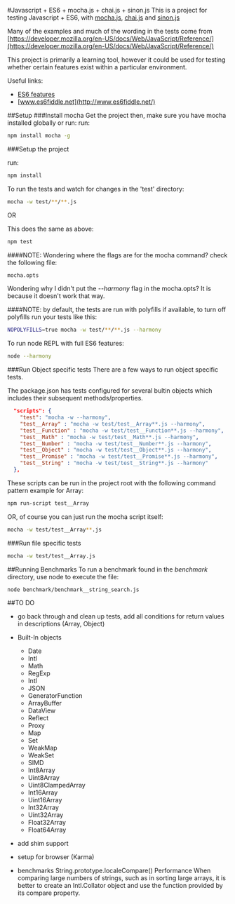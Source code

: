 #Javascript + ES6 + mocha.js + chai.js + sinon.js
This is a project for testing Javascript + ES6, with [mocha.js](https://github.com/mochajs/mocha), [chai.js](https://github.com/chaijs/chai) and [sinon.js](https://github.com/cjohansen/Sinon.JS)

Many of the examples and much of the wording in the tests come from [https://developer.mozilla.org/en-US/docs/Web/JavaScript/Reference/](https://developer.mozilla.org/en-US/docs/Web/JavaScript/Reference/)

This project is primarily a learning tool, however it could be used for testing whether certain features exist within a particular environment.

Useful links:
* [ES6 features](https://github.com/lukehoban/es6features)
* [www.es6fiddle.net](http://www.es6fiddle.net/)

##Setup
###Install mocha
Get the project then, make sure you have mocha installed globally or run:
run:
```bash
npm install mocha -g
```

###Setup the project

run:
```bash
npm install
```

To run the tests and watch for changes in the 'test' directory:
```bash
mocha -w test/**/**.js
```

OR

This does the same as above:
```bash
npm test
```

####NOTE:
Wondering where the flags are for the mocha command? check the following file:
```bash
mocha.opts
```
Wondering why I didn't put the _--harmony_ flag in the mocha.opts? It is because it doesn't work that way.

####NOTE:
by default, the tests are run with polyfills if available, to turn off polyfills run your tests like this:
```bash
NOPOLYFILLS=true mocha -w test/**/**.js --harmony
```

To run node REPL with full ES6 features:
```bash
node --harmony
```

###Run Object specific tests
There are a few ways to run object specific tests.

The package.json has tests configured for several bultin objects which includes their subsequent methods/properties.
```json
  "scripts": {
    "test": "mocha -w --harmony",
    "test__Array" : "mocha -w test/test__Array**.js --harmony",
    "test__Function" : "mocha -w test/test__Function**.js --harmony",
    "test__Math" : "mocha -w test/test__Math**.js --harmony",
    "test__Number" : "mocha -w test/test__Number**.js --harmony",
    "test__Object" : "mocha -w test/test__Object**.js --harmony",
    "test__Promise" : "mocha -w test/test__Promise**.js --harmony",
    "test__String" : "mocha -w test/test__String**.js --harmony"
  },
```

These scripts can be run in the project root with the following command pattern example for Array:
```bash
npm run-script test__Array
```

OR, of course you can just run the mocha script itself:
```bash
mocha -w test/test__Array**.js
```

###Run file specific tests
```bash
mocha -w test/test__Array.js
```

##Running Benchmarks
To run a benchmark found in the _benchmark_ directory, use node to execute the file:
```bash
node benchmark/benchmark__string_search.js
```

##TO DO
* go back through and clean up tests, add all conditions for return values in descriptions (Array, Object)
* Built-In objects
	* Date
	* Intl
	* Math
	* RegExp
	* Intl
	* JSON
	* GeneratorFunction
	* ArrayBuffer
	* DataView
	* Reflect
	* Proxy
	* Map
	* Set
	* WeakMap
	* WeakSet
	* SIMD
	* Int8Array
	* Uint8Array
	* Uint8ClampedArray
	* Int16Array
	* Uint16Array
	* Int32Array
	* Uint32Array
	* Float32Array
	* Float64Array

* add shim support
* setup for browser (Karma)

* benchmarks
String.prototype.localeCompare()
Performance
When comparing large numbers of strings, such as in sorting large arrays, it is better to create an Intl.Collator object and use the function provided by its compare property.



